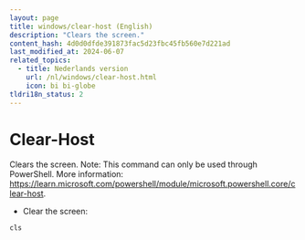 ```yaml
---
layout: page
title: windows/clear-host (English)
description: "Clears the screen."
content_hash: 4d0d0dfde391873fac5d23fbc45fb560e7d221ad
last_modified_at: 2024-06-07
related_topics:
  - title: Nederlands version
    url: /nl/windows/clear-host.html
    icon: bi bi-globe
tldri18n_status: 2
---
```

# Clear-Host

Clears the screen.
Note: This command can only be used through PowerShell.
More information: <https://learn.microsoft.com/powershell/module/microsoft.powershell.core/clear-host>.

- Clear the screen:

`cls`
